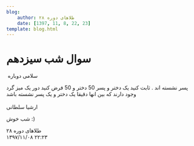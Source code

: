 ```yaml
---
blog:
    author: طلاهای دوره ۲۸
    date: [1397, 11, 8, 22, 23]
template: blog.html
---
```

# سوال شب سیزدهم

<div class="cnt">
<p> سلامی دوباره</p>
<p>فرض کنید دور یک میز گرد ‎50‎ دختر و ‎50‎ پسر نشسته اند . ثابت کنید یک دختر و پسر وجود دارند که بین انها دقیقا یک دختر و یک پسر نشسته باشد <br/><br/>ارشیا سلطانی</p>
<p>شب خوش :)</p>
</div>

<div class="blog-info">
    <div class="blog-author">طلاهای دوره ۲۸</div>
    <div class="blog-date">۱۳۹۷/۱۱/۰۸ ۲۲:۲۳</div>
</div>

